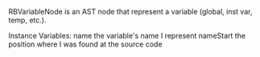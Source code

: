 RBVariableNode is an AST node that represent a variable (global, inst var, temp, etc.).Instance Variables:	name	<RBValueToken>	the variable's name I represent	nameStart <Integer>	the position where I was found at the source code